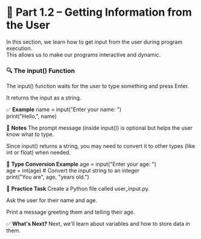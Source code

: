 # 📝 Part 1.2 – Getting Information from the User

In this section, we learn how to get input from the user during program execution.  
This allows us to make our programs interactive and dynamic.

### 🔍 **The input() Function**
The input() function waits for the user to type something and press Enter.

It returns the input as a string.

✅ **Example**
name = input("Enter your name: ")  
print("Hello,", name)

🧠 **Notes**
The prompt message (inside input()) is optional but helps the user know what to type.

Since input() returns a string, you may need to convert it to other types (like int or float) when needed.

🔄 **Type Conversion Example**
age = input("Enter your age: ")  
age = int(age)  # Convert the input string to an integer  
print("You are", age, "years old.")

📝 **Practice Task**
Create a Python file called user_input.py.

Ask the user for their name and age.

Print a message greeting them and telling their age.

✅ **What's Next?**
Next, we'll learn about variables and how to store data in them.
